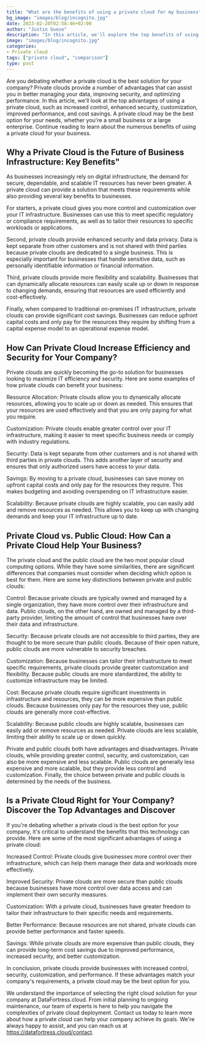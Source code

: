 ```yaml
---
title: "What are the benefits of using a private cloud for my business"
bg_image: "images/blog/incognito.jpg"
date: 2023-02-20T02:58:46+02:00
author: "Justin Guese"
description: "In this article, we'll explore the top benefits of using a private cloud, including increased control, improved security, customization, better performance, and cost savings. Whether you're a small business or a large enterprise, a private cloud may be the right choice for your needs."
image: "images/blog/incognito.jpg"
categories:
- Private cloud
tags: ["private cloud", "comparison"]
type: post
---
```



Are you debating whether a private cloud is the best solution for your company? Private clouds provide a number of advantages that can assist you in better managing your data, improving security, and optimizing performance. In this article, we'll look at the top advantages of using a private cloud, such as increased control, enhanced security, customization, improved performance, and cost savings. A private cloud may be the best option for your needs, whether you're a small business or a large enterprise. Continue reading to learn about the numerous benefits of using a private cloud for your business.

## Why a Private Cloud is the Future of Business Infrastructure: Key Benefits"

As businesses increasingly rely on digital infrastructure, the demand for secure, dependable, and scalable IT resources has never been greater. A private cloud can provide a solution that meets these requirements while also providing several key benefits to businesses.

For starters, a private cloud gives you more control and customization over your IT infrastructure. Businesses can use this to meet specific regulatory or compliance requirements, as well as to tailor their resources to specific workloads or applications.

Second, private clouds provide enhanced security and data privacy. Data is kept separate from other customers and is not shared with third parties because private clouds are dedicated to a single business. This is especially important for businesses that handle sensitive data, such as personally identifiable information or financial information.

Third, private clouds provide more flexibility and scalability. Businesses that can dynamically allocate resources can easily scale up or down in response to changing demands, ensuring that resources are used efficiently and cost-effectively.

Finally, when compared to traditional on-premises IT infrastructure, private clouds can provide significant cost savings. Businesses can reduce upfront capital costs and only pay for the resources they require by shifting from a capital expense model to an operational expense model.

## How Can Private Cloud Increase Efficiency and Security for Your Company?

Private clouds are quickly becoming the go-to solution for businesses looking to maximize IT efficiency and security. Here are some examples of how private clouds can benefit your business:

Resource Allocation: Private clouds allow you to dynamically allocate resources, allowing you to scale up or down as needed. This ensures that your resources are used effectively and that you are only paying for what you require.

Customization: Private clouds enable greater control over your IT infrastructure, making it easier to meet specific business needs or comply with industry regulations.

Security: Data is kept separate from other customers and is not shared with third parties in private clouds. This adds another layer of security and ensures that only authorized users have access to your data.

Savings: By moving to a private cloud, businesses can save money on upfront capital costs and only pay for the resources they require. This makes budgeting and avoiding overspending on IT infrastructure easier.

Scalability: Because private clouds are highly scalable, you can easily add and remove resources as needed. This allows you to keep up with changing demands and keep your IT infrastructure up to date.

## Private Cloud vs. Public Cloud: How Can a Private Cloud Help Your Business?

The private cloud and the public cloud are the two most popular cloud computing options. While they have some similarities, there are significant differences that companies must consider when deciding which option is best for them. Here are some key distinctions between private and public clouds:

Control: Because private clouds are typically owned and managed by a single organization, they have more control over their infrastructure and data. Public clouds, on the other hand, are owned and managed by a third-party provider, limiting the amount of control that businesses have over their data and infrastructure.

Security: Because private clouds are not accessible to third parties, they are thought to be more secure than public clouds. Because of their open nature, public clouds are more vulnerable to security breaches.

Customization: Because businesses can tailor their infrastructure to meet specific requirements, private clouds provide greater customization and flexibility. Because public clouds are more standardized, the ability to customize infrastructure may be limited.

Cost: Because private clouds require significant investments in infrastructure and resources, they can be more expensive than public clouds. Because businesses only pay for the resources they use, public clouds are generally more cost-effective.

Scalability: Because public clouds are highly scalable, businesses can easily add or remove resources as needed. Private clouds are less scalable, limiting their ability to scale up or down quickly.

Private and public clouds both have advantages and disadvantages. Private clouds, while providing greater control, security, and customization, can also be more expensive and less scalable. Public clouds are generally less expensive and more scalable, but they provide less control and customization. Finally, the choice between private and public clouds is determined by the needs of the business.

## Is a Private Cloud Right for Your Company? Discover the Top Advantages and Discover

If you're debating whether a private cloud is the best option for your company, it's critical to understand the benefits that this technology can provide. Here are some of the most significant advantages of using a private cloud:

Increased Control: Private clouds give businesses more control over their infrastructure, which can help them manage their data and workloads more effectively.

Improved Security: Private clouds are more secure than public clouds because businesses have more control over data access and can implement their own security measures.

Customization: With a private cloud, businesses have greater freedom to tailor their infrastructure to their specific needs and requirements.

Better Performance: Because resources are not shared, private clouds can provide better performance and faster speeds.

Savings: While private clouds are more expensive than public clouds, they can provide long-term cost savings due to improved performance, increased security, and better customization.

In conclusion, private clouds provide businesses with increased control, security, customization, and performance. If these advantages match your company's requirements, a private cloud may be the best option for you.

We understand the importance of selecting the right cloud solution for your company at DataFortress.cloud. From initial planning to ongoing maintenance, our team of experts is here to help you navigate the complexities of private cloud deployment. Contact us today to learn more about how a private cloud can help your company achieve its goals. We're always happy to assist, and you can reach us at https://datafortress.cloud/contact.
